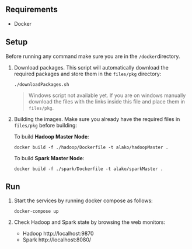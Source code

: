 
## Requirements

- Docker 

## Setup

Before running any command make sure you are in the `/docker`directory.

1. Download packages. This script will automatically download the required packages and store them in the `files/pkg` directory:

	```
	./downloadPackages.sh
	```
	> Windows script not available yet. If you are on windows manually download the files with the links inside this file and place them in `files/pkg`.

2. Building the images. Make sure you already have the required files in `files/pkg` before building:


	To build __Hadoop Master Node__:

	```
	docker build -f ./hadoop/Dockerfile -t alako/hadoopMaster .
	```

	To build __Spark Master Node__:

	```
	docker build -f ./spark/Dockerfile -t alako/sparkMaster .
	```

## Run

1. Start the services by running docker compose as follows:

	```
	docker-compose up
	```

2. Check Hadoop and Spark state by browsing the web monitors:
	- Hadoop http://localhost:9870
	- Spark http://localhost:8080/

